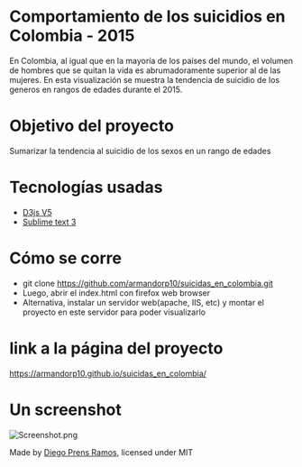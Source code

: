 # Comportamiento de los suicidios en Colombia - 2015

En Colombia, al igual que en la mayoría de los países del mundo, el volumen de hombres que se quitan la vida es abrumadoramente superior al de las mujeres. En esta visualización se muestra la tendencia de suicidio de los generos en rangos de edades durante el 2015.

# Objetivo del proyecto  
Sumarizar la tendencia al suicidio de los sexos en un rango de edades  

# Tecnologías usadas
  - <a href="https://d3js.org/"> D3js V5 </a>
  - <a href="https://www.sublimetext.com/"> Sublime text 3 </a>

# Cómo se corre 
  - git clone https://github.com/armandorp10/suicidas_en_colombia.git
  - Luego, abrir el index.html con firefox web browser 
  - Alternativa, instalar un servidor web(apache, IIS, etc) y montar el proyecto en este servidor para poder visualizarlo

# link a la página del proyecto
  https://armandorp10.github.io/suicidas_en_colombia/
  
# Un screenshot 
<img src="/armandorp10/suicidas_en_colombia/blob/master/images/Screenshot.png?raw=true" alt="Screenshot.png">

Made by <a href="https://github.com/armandorp10">Diego Prens Ramos</a>, licensed under MIT
